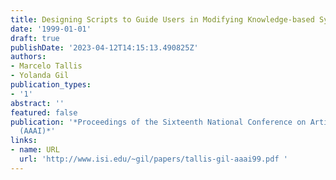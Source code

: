 ```yaml
---
title: Designing Scripts to Guide Users in Modifying Knowledge-based Systems
date: '1999-01-01'
draft: true
publishDate: '2023-04-12T14:15:13.490825Z'
authors:
- Marcelo Tallis
- Yolanda Gil
publication_types:
- '1'
abstract: ''
featured: false
publication: '*Proceedings of the Sixteenth National Conference on Artificial Intelligence
  (AAAI)*'
links:
- name: URL
  url: 'http://www.isi.edu/~gil/papers/tallis-gil-aaai99.pdf '
---
```


